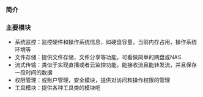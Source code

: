 ### 简介

### 主要模块
- 系统监控：监控硬件和操作系统信息，如硬盘容量，当前内存占用，操作系统环境等
- 文件存储：提供文件存储，文件分享等功能，可看做简单的网盘或NAS
- 流式传输：类似于实现直播或者云监控功能，能接收流且能转发流，并且保存一段时间的数据
- 权限管理：或账户管理，安全模块，提供对访问和操作权限的管理
- 工具模块：提供各种工具类的模块吧